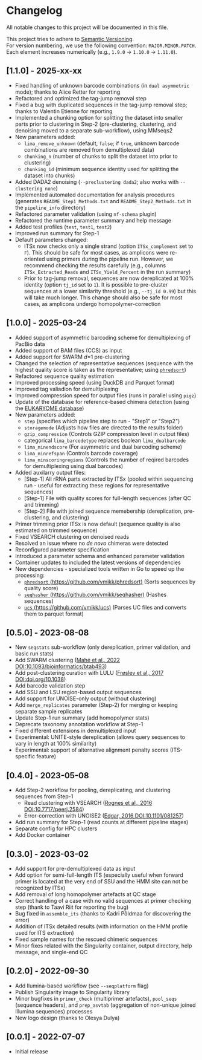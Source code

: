 # Changelog

All notable changes to this project will be documented in this file.  

This project tries to adhere to [Semantic Versioning](https://semver.org/spec/v2.0.0.html).  
For version numbering, we use the following convention: `MAJOR.MINOR.PATCH`.  
Each element increases numerically (e.g., `1.9.0` -> `1.10.0` -> `1.11.0`).  


## [1.1.0] - 2025-xx-xx

- Fixed handling of unknown barcode combinations (in `dual asymmetric` mode); thanks to Alice Retter for reporting  
- Refactored and optimized the tag-jump removal step  
- Fixed a bug with duplicated sequences in the tag-jump removal step; thanks to Valentin Etienne for reporting  
- Implemented a chunking option for splitting the dataset into smaller parts prior to clustering in Step-2 (pre-clustering, clustering, and denoising moved to a separate sub-workflow), using MMseqs2  
- New parameters added:  
    - `lima_remove_unknown` (default, `false`; if `true`, unknown barcode combinations are removed from demultiplexed data)  
    - `chunking_n` (number of chunks to split the dataset into prior to clustering)  
    - `chunking_id` (minimum sequence identity used for splitting the dataset into chunks)  
- Added DADA2 denoising (`--preclustering dada2`; also works with `--clustering none`)
- Implemented automated documentation for analysis procedures (generates `README_Step1_Methods.txt` and `README_Step2_Methods.txt` in the `pipeline_info` directory)  
- Refactored parameter validation (using `nf-schema` plugin)  
- Refactored the runtime parameter summary and help message  
- Added test profiles (`test`, `test1`, `test2`)  
- Improved run summary for Step-1  
- Default parameters changed:  
    - ITSx now checks only a single strand (option `ITSx_complement` set to `F`). This should be safe for most cases, as amplicons were re-oriented using primers during the pipeline run. However, we recommend checking the results carefully (e.g., columns `ITSx_Extracted_Reads` and `ITSx_Yield_Percent` in the run summary)  
    - Prior to tag-jump removal, sequences are now dereplicated at 100% identity (option `tj_id` set to `1`). It is possible to pre-cluster sequences at a lower similarity threshold (e.g., `--tj_id 0.99`) but this will take much longer. This change should also be safe for most cases, as amplicons undergo homopolymer-correction  

## [1.0.0] - 2025-03-24

- Added support of asymmetric barcoding scheme for demultiplexing of PacBio data  
- Added support of BAM files (CCS) as input  
- Added support for SWARM *d*=1 pre-clustering  
- Changed the selection of representative sequences (sequence with the highest quality score is taken as the representative; using [`phredsort`](https://github.com/vmikk/phredsort))  
- Refactored sequence quality estimation  
- Improved processing speed (using DuckDB and Parquet format)  
- Improved tag valiadion for demultiplexing  
- Improved compression speed for output files (runs in parallel using `pigz`)  
- Update of the database for reference-based chimera detection (using the [EUKARYOME database](https://eukaryome.org/))  
- New parameters added:  
    - `step` (specifies which pipeline step to run - "Step1" or "Step2")  
    - `storagemode` (Adjusts how files are directed to the results folder)  
    - `gzip_compression` (Controls GZIP compression level in output files)  
    - categorical `lima_barcodetype` replaces boolean `lima_dualbarcode`  
    - `lima_minendscore` (For asymmetric and dual barcoding scheme)  
    - `lima_minrefspan` (Controls barcode coverage)  
    - `lima_minscoringregions` (Controls the number of reqired barcodes for demultiplexing using dual barcodes)  
- Added auxilarry output files:  
    - [Step-1] All rRNA parts extracted by ITSx (pooled within sequencing run - useful for extracting these regions for representative sequences)  
    - [Step-1] File with quality scores for full-length sequences (after QC and trimming)  
    - [Step-2] File with joined sequence memebership (dereplication, pre-clustering, and clustering)  
- Primer trimming prior ITSx is now default (sequence quality is also estimated on trimmed sequence)  
- Fixed VSEARCH clustering on denoised reads  
- Resolved an issue where no *de novo* chimeras were detected  
- Reconfigured parameter specification  
- Introduced a parameter schema and enhanced parameter validation  
- Container updates to included the latest versions of dependencies  
- New dependencies - specialized tools written in Go to speed up the processing:  
    - [`phredsort` (https://github.com/vmikk/phredsort)](https://github.com/vmikk/phredsort) (Sorts sequences by quality score)  
    - [`seqhasher` (https://github.com/vmikk/seqhasher)](https://github.com/vmikk/seqhasher) (Hashes sequences)  
    - [`ucs` (https://github.com/vmikk/ucs)](https://github.com/vmikk/ucs) (Parses UC files and converts them to parquet format)  


## [0.5.0] - 2023-08-08

- New `seqstats` sub-workflow (only dereplication, primer validation, and basic run stats)  
- Add SWARM clustering ([Mahé et al., 2022 DOI:10.1093/bioinformatics/btab493](https://academic.oup.com/bioinformatics/article/38/1/267/6318385))  
- Add post-clustering curation with LULU ([Frøslev et al., 2017 DOI:doi.org/10.1038](https://www.nature.com/articles/s41467-017-01312-x))  
- Add barcode validation step  
- Add SSU and LSU region-based output sequences  
- Add support for UNOISE-only output (without clustering)  
- Add `merge_replicates` parameter (Step-2) for merging or keeping separate sample replicates  
- Update Step-1 run summary (add homopolymer stats)  
- Deprecate taxonomy annotation workflow at Step-1  
- Fixed different extensions in demultiplexed input  
- Experimental: UNITE-style dereplication (allows query sequences to vary in length at 100% similarity)  
- Experimental: support of alternative alignment penalty scores (ITS-specific feature)


## [0.4.0] - 2023-05-08

- Add Step-2 workflow for pooling, dereplicating, and clustering sequences from Step-1  
    - Read clustering with VSEARCH ([Rognes et al., 2016 DOI:10.7717/peerj.2584](https://peerj.com/articles/2584/))  
    - Error-correction with UNOISE2 ([Edgar, 2016 DOI:10.1101/081257](https://www.biorxiv.org/content/10.1101/081257v1))  
- Add run summary for Step-1 (read counts at different pipeline stages)  
- Separate config for HPC clusters  
- Add Docker container  


## [0.3.0] - 2023-03-02

- Add support for pre-demultiplexed data as input  
- Add option for semi-full-length ITS (especially useful when forward primer is located at the very end of SSU and the HMM site can not be recognized by ITSx)  
- Add removal of long homopolymer artefacts at QC stage  
- Correct handling of a case with no valid sequences at primer checking step (thank to Taavi Riit for reporting the bug)  
- Bug fixed in `assemble_its` (thanks to Kadri Põldmaa for discovering the error)  
- Addition of ITSx detailed results (with information on the HMM profile used for ITS extraction)  
- Fixed sample names for the rescued chimeric sequences  
- Minor fixes related with the Singularity container, output directory, help message, and single-end QC  

## [0.2.0] - 2022-09-30

- Add Ilumina-based workflow (see `--seqplatform` flag)  
- Publish Singularity image to Singularity library  
- Minor bugfixes in `primer_check` (multiprimer artefacts), `pool_seqs` (sequence headers), and `prep_asvtab` (aggregation of non-unique joined Illumina sequences) processes  
- New logo design (thanks to Olesya Dulya)  

## [0.0.1] - 2022-07-07

- Initial release  

